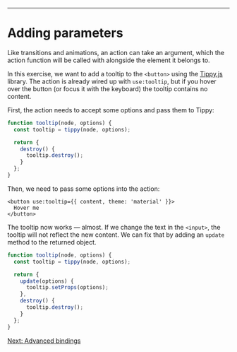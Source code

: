 ------
# **Adding parameters**
Like transitions and animations, an action can take an argument, which the action function will be called with alongside the element it belongs to.

In this exercise, we want to add a tooltip to the `<button>` using the [Tippy.js](https://atomiks.github.io/tippyjs/) library. The action is already wired up with `use:tooltip`, but if you hover over the button (or focus it with the keyboard) the tooltip contains no content.

First, the action needs to accept some options and pass them to Tippy:
```js title="src/routes/part2/actions/adding-parameters/+page.svelte" /options/
function tooltip(node, options) {
  const tooltip = tippy(node, options);

  return {
    destroy() {
      tooltip.destroy();
    }
  };
}
```
Then, we need to pass some options into the action:
```svelte title="src/routes/part2/actions/adding-parameters/+page.svelte" /={{ content, theme: 'material' }}/
<button use:tooltip={{ content, theme: 'material' }}>
  Hover me
</button>
```
The tooltip now works — almost. If we change the text in the `<input>`, the tooltip will not reflect the new content. We can fix that by adding an `update` method to the returned object.
```js title="src/routes/part2/actions/adding-parameters/+page.svelte" {6} /update(options) {/ /},/
function tooltip(node, options) {
  const tooltip = tippy(node, options);

  return {
    update(options) {
      tooltip.setProps(options);
    },
    destroy() {
      tooltip.destroy();
    }
  };
}
```

[Next: Advanced bindings](/part2/advanced-bindings/contenteditable-bindings)